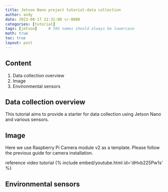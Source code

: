 ```yaml
---
title: Jetson Nano project tutorial-data collection
author: andy
date: 2023-08-17 22:31:00 +/-0080
categories: [tutorial]
tags: [jetson]     # TAG names should always be lowercase
math: true
toc: true
layout: post
---
```


## Content
1. Data collection overview
2. Image
3. Environmental sensors

## Data collection overview
This tutorial aims to provide a starter for data collection using Jetson Nano and various sensors.

## Image
Here we use Raspberry Pi Camera module v2 as a template. Please follow the previous guide for camera installation.


reference video tutorial
{% include embed/youtube.html id='dHvb225Pw1s' %}


## Environmental sensors
